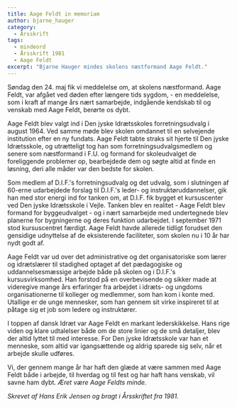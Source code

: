 ```yaml
---
title: Aage Feldt in memoriam
author: bjarne_hauger
category:
  - Årsskrift
tags:
  - mindeord
  - Årsskrift 1981
  - Aage Feldt
excerpt: "Bjarne Hauger mindes skolens næstformand Aage Feldt."
---
```


Søndag den 24. maj fik vi meddelelse om, at skolens næstformand. Aage Feldt, var afgået ved døden efter længere tids sygdom, - en meddelelse, som i kraft af mange års nært samarbejde, indgående kendskab til og venskab med Aage Feldt, berørte os dybt.

Aage Feldt blev valgt ind i Den jyske Idrætsskoles forretningsudvalg i august 1964. Ved samme møde blev skolen omdannet til en selvejende institution efter en ny fundats. Aage Feldt tabte straks sit hjerte til Den jyske Idrætsskole, og utrætteligt tog han som forretningsudvalgsmedlem og senere som næstformand i F.U. og formand for skoleudvalget de foreliggende problemer op, bearbejdede dem og søgte altid at finde en løsning, deri alle måder var den bedste for skolen.

Som medlem af D.I.F.'s forretningsudvalg og det udvalg, som i slutningen af 60-erne udarbejdede forslag til D.I.F.'s leder- og instruktøruddannelser, gik han med stor energi ind for tanken om, at D.I.F. fik bygget et kursuscenter ved Den jyske Idrætsskole i Vejle. Tanken blev en realitet - Aage Feldt blev formand for byggeudvalget - og i nært samarbejde med undertegnede blev planerne for bygningerne og deres funktion udarbejdet. I september 1971 stod kursuscentret færdigt. Aage Feldt havde allerede tidligt forudset den gensidige udnyttelse af de eksisterende faciliteter, som skolen nu i 10 år har nydt godt af.

Aage Feldt var ud over det administrative og det organisatoriske som lærer og idrætslærer til stadighed optaget af det pædagogiske og uddannelsesmæssige arbejde både på skolen og i D.I.F.'s kursusvirksomhed. Han forstod på en overbevisende og sikker made at videregive mange års erfaringer fra arbejdet i idræts- og ungdoms organisationerne til kolleger og medlemmer, som han kom i konte med. Utallige er de unge mennesker, som han gennem sit virke inspireret til at påtage sig et job som ledere og instruktører.

I toppen af dansk Idræt var Aage Feldt en markant lederskikkelse. Hans rige viden og klare udtalelser både om de store linier og de små detaljer, blev der altid lyttet til med interesse. For Den jyske Idrætsskole var han et menneske, som altid var igangsættende og aldrig sparede sig selv, når et arbejde skulle udføres.

Vi, der gennem mange år har haft den glæde at være sammen med Aage Feldt både i arbejde, til hverdag og til fest og har haft hans venskab, vil savne ham dybt. _Æret være Aage Feldts minde._

_Skrevet af Hans Erik Jensen og bragt i Årsskriftet fra 1981._
